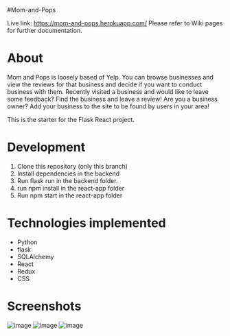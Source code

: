 #Mom-and-Pops

Live link: <a>https://mom-and-pops.herokuapp.com/</a> Please refer to Wiki pages for further documentation.

# About
Mom and Pops is loosely based of Yelp. You can browse businesses and view the reviews for that business and decide if you want to conduct business with them. Recently visited a business and would like to leave some feedback? Find the business and leave a review! Are you a business owner? Add your business to the site to be found by users in your area!

This is the starter for the Flask React project.

# Development

1. Clone this repository (only this branch)
2. Install dependencies in the backend
3. Run flask run in the backend folder.
4. run npm install in the react-app folder
5. Run npm start in the react-app folder

# Technologies implemented

 * Python
 * flask
 * SQLAlchemy
 * React
 * Redux
 * CSS

# Screenshots
![image](https://user-images.githubusercontent.com/81385311/143957817-6d50b09e-0969-4de6-839c-35e92016790e.png)
![image](https://user-images.githubusercontent.com/81385311/143957915-8c3eaac4-163e-4669-8cd7-d210a449b588.png)
![image](https://user-images.githubusercontent.com/81385311/143957982-4a1c2cc1-410a-4ee4-a5e2-97d13012dc60.png)
